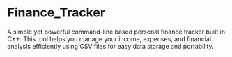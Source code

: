 # Finance_Tracker
A simple yet powerful command-line based personal finance tracker built in C++. This tool helps you manage your income, expenses, and financial analysis efficiently using CSV files for easy data storage and portability.

